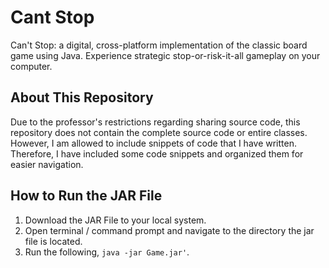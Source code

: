# Cant Stop
 Can't Stop: a digital, cross-platform implementation of the classic board game using Java. Experience strategic stop-or-risk-it-all gameplay on your computer.

## About This Repository
Due to the professor's restrictions regarding sharing source code, this repository does not contain the complete source code or entire classes. However, I am allowed to include snippets of code that I have written. Therefore, I have included some code snippets and organized them for easier navigation.

 ## How to Run the JAR File
 1. Download the JAR File to your local system.
 2. Open terminal / command prompt and navigate to the directory the jar file is located.
 3. Run the following, `java -jar Game.jar'`.
